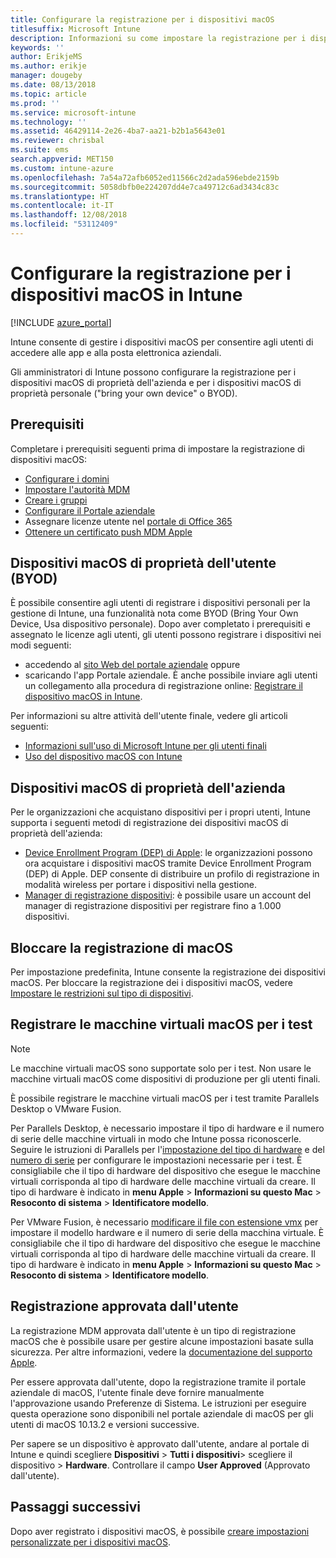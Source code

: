 ```yaml
---
title: Configurare la registrazione per i dispositivi macOS
titlesuffix: Microsoft Intune
description: Informazioni su come impostare la registrazione per i dispositivi macOS in Intune.
keywords: ''
author: ErikjeMS
ms.author: erikje
manager: dougeby
ms.date: 08/13/2018
ms.topic: article
ms.prod: ''
ms.service: microsoft-intune
ms.technology: ''
ms.assetid: 46429114-2e26-4ba7-aa21-b2b1a5643e01
ms.reviewer: chrisbal
ms.suite: ems
search.appverid: MET150
ms.custom: intune-azure
ms.openlocfilehash: 7a54a72afb6052ed11566c2d2ada596ebde2159b
ms.sourcegitcommit: 5058dbfb0e224207dd4e7ca49712c6ad3434c83c
ms.translationtype: HT
ms.contentlocale: it-IT
ms.lasthandoff: 12/08/2018
ms.locfileid: "53112409"
---
```

# <a name="set-up-enrollment-for-macos-devices-in-intune"></a>Configurare la registrazione per i dispositivi macOS in Intune

[!INCLUDE [azure_portal](./includes/azure_portal.md)]

Intune consente di gestire i dispositivi macOS per consentire agli utenti di accedere alle app e alla posta elettronica aziendali.

Gli amministratori di Intune possono configurare la registrazione per i dispositivi macOS di proprietà dell'azienda e per i dispositivi macOS di proprietà personale ("bring your own device" o BYOD). 

## <a name="prerequisites"></a>Prerequisiti

Completare i prerequisiti seguenti prima di impostare la registrazione di dispositivi macOS:

- [Configurare i domini](custom-domain-name-configure.md)
- [Impostare l'autorità MDM](mdm-authority-set.md)
- [Creare i gruppi](groups-add.md)
- [Configurare il Portale aziendale](company-portal-app.md)
- Assegnare licenze utente nel [portale di Office 365](http://go.microsoft.com/fwlink/p/?LinkId=698854)
- [Ottenere un certificato push MDM Apple](apple-mdm-push-certificate-get.md)

## <a name="user-owned-macos-devices-byod"></a>Dispositivi macOS di proprietà dell'utente (BYOD)

È possibile consentire agli utenti di registrare i dispositivi personali per la gestione di Intune, una funzionalità nota come BYOD (Bring Your Own Device, Usa dispositivo personale). Dopo aver completato i prerequisiti e assegnato le licenze agli utenti, gli utenti possono registrare i dispositivi nei modi seguenti:
- accedendo al [sito Web del portale aziendale](https://portal.manage.microsoft.com) oppure
- scaricando l'app Portale aziendale.
È anche possibile inviare agli utenti un collegamento alla procedura di registrazione online: [Registrare il dispositivo macOS in Intune](https://docs.microsoft.com/intune-user-help/enroll-your-device-in-intune-macos).

Per informazioni su altre attività dell'utente finale, vedere gli articoli seguenti:

- [Informazioni sull'uso di Microsoft Intune per gli utenti finali](end-user-educate.md)
- [Uso del dispositivo macOS con Intune](/intune-user-help/using-your-macos-device-with-intune)

## <a name="company-owned-macos-devices"></a>Dispositivi macOS di proprietà dell'azienda
Per le organizzazioni che acquistano dispositivi per i propri utenti, Intune supporta i seguenti metodi di registrazione dei dispositivi macOS di proprietà dell'azienda:
- [Device Enrollment Program (DEP) di Apple](device-enrollment-program-enroll-macos.md): le organizzazioni possono ora acquistare i dispositivi macOS tramite Device Enrollment Program (DEP) di Apple. DEP consente di distribuire un profilo di registrazione in modalità wireless per portare i dispositivi nella gestione.
- [Manager di registrazione dispositivi](device-enrollment-manager-enroll.md): è possibile usare un account del manager di registrazione dispositivi per registrare fino a 1.000 dispositivi.

## <a name="block-macos-enrollment"></a>Bloccare la registrazione di macOS
Per impostazione predefinita, Intune consente la registrazione dei dispositivi macOS. Per bloccare la registrazione dei i dispositivi macOS, vedere [Impostare le restrizioni sul tipo di dispositivi](enrollment-restrictions-set.md).

## <a name="enroll-virtual-macos-machines-for-testing"></a>Registrare le macchine virtuali macOS per i test

> [!NOTE]
> Le macchine virtuali macOS sono supportate solo per i test. Non usare le macchine virtuali macOS come dispositivi di produzione per gli utenti finali. 

È possibile registrare le macchine virtuali macOS per i test tramite Parallels Desktop o VMware Fusion. 

Per Parallels Desktop, è necessario impostare il tipo di hardware e il numero di serie delle macchine virtuali in modo che Intune possa riconoscerle. Seguire le istruzioni di Parallels per l'[impostazione del tipo di hardware](http://kb.parallels.com/123594) e del [numero di serie](http://kb.parallels.com/123455) per configurare le impostazioni necessarie per i test. È consigliabile che il tipo di hardware del dispositivo che esegue le macchine virtuali corrisponda al tipo di hardware delle macchine virtuali da creare. Il tipo di hardware è indicato in **menu Apple** > **Informazioni su questo Mac** > **Resoconto di sistema** > **Identificatore modello**. 

Per VMware Fusion, è necessario [modificare il file con estensione vmx](https://kb.vmware.com/s/article/1014782) per impostare il modello hardware e il numero di serie della macchina virtuale. È consigliabile che il tipo di hardware del dispositivo che esegue le macchine virtuali corrisponda al tipo di hardware delle macchine virtuali da creare. Il tipo di hardware è indicato in **menu Apple** > **Informazioni su questo Mac** > **Resoconto di sistema** > **Identificatore modello**. 

## <a name="user-approved-enrollment"></a>Registrazione approvata dall'utente

La registrazione MDM approvata dall'utente è un tipo di registrazione macOS che è possibile usare per gestire alcune impostazioni basate sulla sicurezza. Per altre informazioni, vedere la [documentazione del supporto Apple](https://support.apple.com/HT208019).

Per essere approvata dall'utente, dopo la registrazione tramite il portale aziendale di macOS, l'utente finale deve fornire manualmente l'approvazione usando Preferenze di Sistema. Le istruzioni per eseguire questa operazione sono disponibili nel portale aziendale di macOS per gli utenti di macOS 10.13.2 e versioni successive.

Per sapere se un dispositivo è approvato dall'utente, andare al portale di Intune e quindi scegliere **Dispositivi** > **Tutti i dispositivi**> scegliere il dispositivo > **Hardware**. Controllare il campo **User Approved** (Approvato dall'utente).

## <a name="next-steps"></a>Passaggi successivi

Dopo aver registrato i dispositivi macOS, è possibile [creare impostazioni personalizzate per i dispositivi macOS](custom-settings-macos.md).
